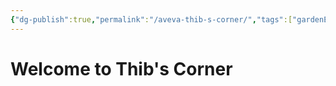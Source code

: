 ```yaml
---
{"dg-publish":true,"permalink":"/aveva-thib-s-corner/","tags":["gardenEntry"]}
---
```


# Welcome to Thib's Corner

